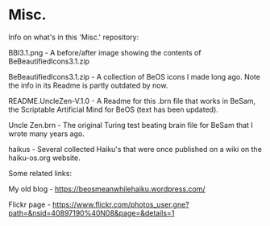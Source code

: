 # Misc.
Info on what's in this 'Misc.' repository:

BBI3.1.png - A before/after image showing the contents of BeBeautifiedIcons3.1.zip

BeBeautifiedIcons3.1.zip - A collection of BeOS icons I made long ago. Note the info in its Readme is partly outdated by now.

README.UncleZen-V.1.0 - A Readme for this .brn file that works in BeSam, the Scriptable Artificial Mind for BeOS (text has been updated).

Uncle Zen.brn - The original Turing test beating brain file for BeSam that I wrote many years ago.

haikus - Several collected Haiku's that were once published on a wiki on the haiku-os.org website.






























Some related links:

My old blog - https://beosmeanwhilehaiku.wordpress.com/

Flickr page - https://www.flickr.com/photos_user.gne?path=&nsid=40897190%40N08&page=&details=1
